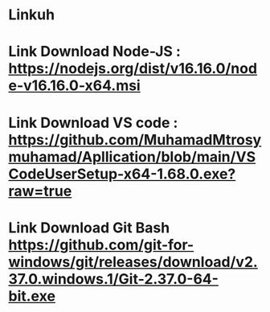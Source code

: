# Linkuh
# Link Download Node-JS  : https://nodejs.org/dist/v16.16.0/node-v16.16.0-x64.msi

# Link Download VS code  : https://github.com/MuhamadMtrosymuhamad/Apllication/blob/main/VSCodeUserSetup-x64-1.68.0.exe?raw=true

# Link Download Git Bash https://github.com/git-for-windows/git/releases/download/v2.37.0.windows.1/Git-2.37.0-64-bit.exe
